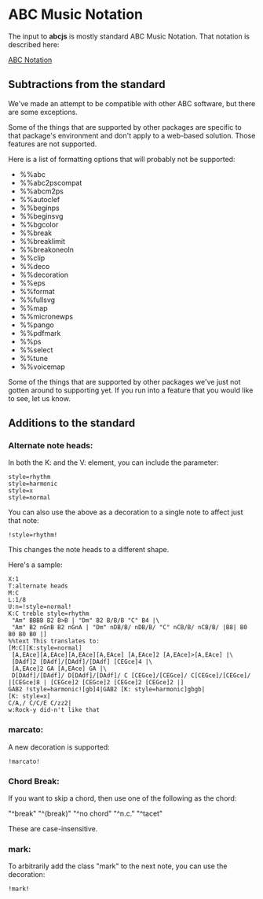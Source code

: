 # ABC Music Notation

The input to **abcjs** is mostly standard ABC Music Notation. That notation is described here:

[ABC Notation](http://abcnotation.com/learn)

## Subtractions from the standard

We've made an attempt to be compatible with other ABC software, but there are some exceptions.

Some of the things that are supported by other packages are specific to that package's environment and don't apply to a web-based solution. Those features are not supported.

Here is a list of formatting options that will probably not be supported:

* %%abc
* %%abc2pscompat
* %%abcm2ps
* %%autoclef
* %%beginps
* %%beginsvg
* %%bgcolor
* %%break
* %%breaklimit
* %%breakoneoln
* %%clip
* %%deco
* %%decoration
* %%eps
* %%format
* %%fullsvg
* %%map
* %%micronewps
* %%pango
* %%pdfmark
* %%ps
* %%select
* %%tune
* %%voicemap

Some of the things that are supported by other packages we've just not gotten around to supporting yet. If you run into a feature that you would like to see, let us know.

## Additions to the standard

### Alternate note heads:

In both the K: and the V: element, you can include the parameter:

```
style=rhythm
style=harmonic
style=x
style=normal
```

You can also use the above as a decoration to a single note to affect just that note:

```
!style=rhythm!
```

This changes the note heads to a different shape.

Here's a sample:

```
X:1
T:alternate heads
M:C
L:1/8
U:n=!style=normal!
K:C treble style=rhythm
 "Am" BBBB B2 B>B | "Dm" B2 B/B/B "C" B4 |\
 "Am" B2 nGnB B2 nGnA | "Dm" nDB/B/ nDB/B/ "C" nCB/B/ nCB/B/ |B8| B0 B0 B0 B0 |]
%%text This translates to:
[M:C][K:style=normal]
 [A,EAce][A,EAce][A,EAce][A,EAce] [A,EAce]2 [A,EAce]>[A,EAce] |\
 [DAdf]2 [DAdf]/[DAdf]/[DAdf] [CEGce]4 |\
 [A,EAce]2 GA [A,EAce] GA |\
 D[DAdf]/[DAdf]/ D[DAdf]/[DAdf]/ C [CEGce]/[CEGce]/ C[CEGce]/[CEGce]/ |[CEGce]8 | [CEGce]2 [CEGce]2 [CEGce]2 [CEGce]2 |]
GAB2 !style=harmonic![gb]4|GAB2 [K: style=harmonic]gbgb|
[K: style=x]
C/A,/ C/C/E C/zz2|
w:Rock-y did-n't like that
```

### marcato:

A new decoration is supported:

```
!marcato!
```

### Chord Break:

If you want to skip a chord, then use one of the following as the chord:

"^break"
"^(break)"
"^no chord"
"^n.c."
"^tacet"

These are case-insensitive.

### mark:

To arbitrarily add the class "mark" to the next note, you can use the decoration:
```
!mark!
```
